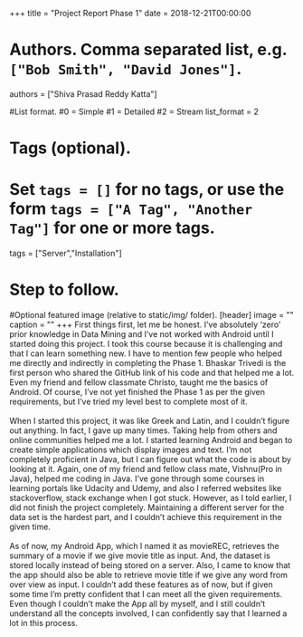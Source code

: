 +++
title = "Project Report Phase 1" 
date = 2018-12-21T00:00:00

# Authors. Comma separated list, e.g. `["Bob Smith", "David Jones"]`.
authors = ["Shiva Prasad Reddy Katta"]

#List format.
#0 = Simple
#1 = Detailed
#2 = Stream
list_format = 2

# Tags (optional).
#   Set `tags = []` for no tags, or use the form `tags = ["A Tag", "Another Tag"]` for one or more tags.
tags = ["Server","Installation"]

# Step to follow.


#Optional featured image (relative to static/img/ folder).
[header] 
image = "" 
caption = "" 
+++
First things first, let me be honest. I’ve absolutely ‘zero’ prior knowledge in Data Mining and I’ve not worked with Android until I started doing this project. I took this course because it is challenging and that I can learn something new. I have to mention few people who helped me directly and indirectly in completing the Phase 1. Bhaskar Trivedi is the first person who shared the GitHub link of his code and that helped me a lot. Even my friend and fellow classmate Christo, taught me the basics of Android. Of course, I’ve not yet finished the Phase 1 as per the given requirements, but I’ve tried my level best to complete most of it.<br/><br/>
When I started this project, it was like Greek and Latin, and I couldn’t figure out anything. In fact, I gave up many times. Taking help from others and online communities helped me a lot. I started learning Android and began to create simple applications which display images and text. I’m not completely proficient in Java, but I can figure out what the code is about by looking at it. Again, one of my friend and fellow class mate, Vishnu(Pro in Java), helped me coding in Java. I’ve gone through some courses in learning portals like Udacity and Udemy, and also I referred websites like stackoverflow, stack exchange when I got stuck. However, as I told earlier, I did not finish the project completely. Maintaining a different server for the data set is the hardest part, and I couldn’t achieve this requirement in the given time. <br/><br/>
As of now, my Android App, which I named it as movieREC, retrieves the summary of a movie if we give movie title as input. And, the dataset is stored locally instead of being stored on a server. Also, I came to know that the app should also be able to retrieve movie title if we give any word from over view as input. I couldn’t add these features as of now, but if given some time I’m pretty confident that I can meet all the given requirements. Even though I couldn’t make the App all by myself, and I still couldn’t understand all the concepts involved, I can confidently say that I learned a lot in this process. 

